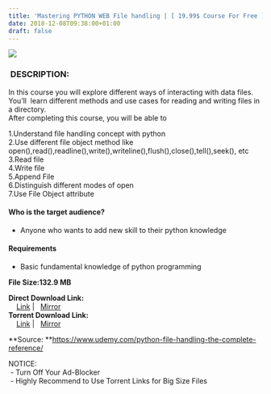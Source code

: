 ```yaml
---
title: 'Mastering PYTHON WEB File handling | [ 19.99$ Course For Free ]'
date: 2018-12-08T09:38:00+01:00
draft: false
---
```


  

[![](https://tutsgalaxy.com/wp-content/uploads/2018/11/Mastering-PYTHON-WEB-File-handling.jpg)](https://tutsgalaxy.com/wp-content/uploads/2018/11/Mastering-PYTHON-WEB-File-handling.jpg)

###  DESCRIPTION:

In this course you will explore different ways of interacting with data files. You’ll  learn different methods and use cases for reading and writing files in a directory.  
After completing this course, you will be able to  

1.Understand file handling concept with python  
2.Use different file object method like open(),read(),readline(),write(),writeline(),flush(),close(),tell(),seek(), etc  
3.Read file  
4.Write file  
5.Append File  
6.Distinguish different modes of open  
7.Use File Object attribute  

#### Who is the target audience?

*   Anyone who wants to add new skill to their python knowledge

#### Requirements

*   Basic fundamental knowledge of python programming

**File Size:132.9 MB**

**Direct Download Link:**  
    [Link](http://turboagram.com/18521555/mastering-python-link1) |   [Mirror](http://turboagram.com/18521555/mastering-python-link2/)  
**Torrent Download Link:**  
    [Link](http://turboagram.com/18521555/mastering-python-torrent1) |   [Mirror](http://turboagram.com/18521555/mastering-python-torrent2)  
  
**Source: **https://www.udemy.com/python-file-handling-the-complete-reference/  
  
NOTICE:  
 - Turn Off Your Ad-Blocker  
 - Highly Recommend to Use Torrent Links for Big Size Files